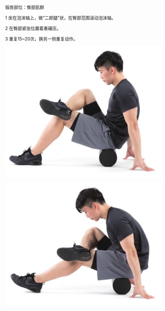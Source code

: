 锻炼部位：臀部肌群

1 坐在泡沫轴上，做“二郎腿”状，在臀部范围滚动泡沫轴。

2 在臀部紧张位置着重碾压。

3 重复15~20次，换另一侧重复动作。

![](Pasted%20image%2020230625210641.png)

![](Pasted%20image%2020230625210655.png)